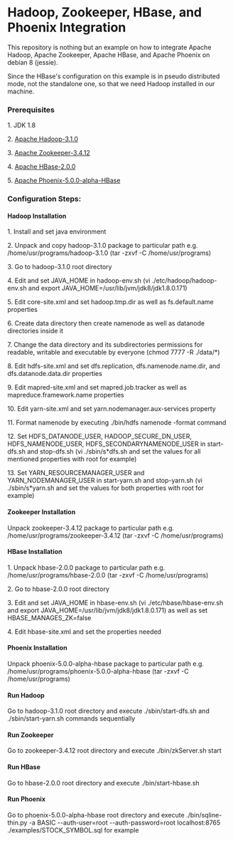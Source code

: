 <h1>Hadoop, Zookeeper, HBase, and Phoenix Integration</h1>

<p>
This repository is nothing but an example on how to integrate Apache Hadoop, Apache Zookeeper, Apache HBase, and Apache Phoenix on debian 8 (jessie).
</p>
<p>Since the HBase's configuration on this example is in pseudo distributed mode, not the standalone one, so that we need Hadoop installed in our machine.</p>

<h3>Prerequisites</h3>
<p>1. <a href="http://www.oracle.com/technetwork/java/javase/downloads/jdk8-downloads-2133151.html"></a>JDK 1.8</p>
<p>2. <a href="http://www.apache.org/dyn/closer.cgi/hadoop/common/hadoop-3.1.0/hadoop-3.1.0.tar.gz">Apache Hadoop-3.1.0</a></p>
<p>3. <a href="http://www-us.apache.org/dist/zookeeper/zookeeper-3.4.12/">Apache Zookeeper-3.4.12</a></p>
<p>4. <a href="http://www.apache.org/dyn/closer.lua/hbase/2.0.0/hbase-2.0.0-bin.tar.gz">Apache HBase-2.0.0</a></p>
<p>5. <a href="http://www-us.apache.org/dist/phoenix/apache-phoenix-5.0.0-alpha-HBase-2.0/bin/">Apache Phoenix-5.0.0-alpha-HBase</a></p>
	
<h3>Configuration Steps:</h3>

<h4>Hadoop Installation</h4>
<p>1. Install and set java environment</p>
<p>2. Unpack and copy hadoop-3.1.0 package to particular path e.g. /home/usr/programs/hadoop-3.1.0 (tar -zxvf -C /home/usr/programs)</p>
<p>3. Go to hadoop-3.1.0 root directory</p>
<p>4. Edit and set JAVA_HOME in hadoop-env.sh (vi ./etc/hadoop/hadoop-env.sh and export JAVA_HOME=/usr/lib/jvm/jdk8/jdk1.8.0.171)</p>
<p>5. Edit core-site.xml and set hadoop.tmp.dir as well as fs.default.name properties</p>
<p>6. Create data directory then create namenode as well as datanode directories inside it</p>
<p>7. Change the data directory and its subdirectories permissions for readable, writable and executable by everyone (chmod 7777 -R ./data/*)</p>
<p>8. Edit hdfs-site.xml and set dfs.replication, dfs.namenode.name.dir, and dfs.datanode.data.dir properties</p>
<p>9. Edit mapred-site.xml and set mapred.job.tracker as well as mapreduce.framework.name properties</p>
<p>10. Edit yarn-site.xml and set yarn.nodemanager.aux-services property</p>
<p>11. Format namenode by executing ./bin/hdfs namenode -format command</p>
<p>12. Set HDFS_DATANODE_USER, HADOOP_SECURE_DN_USER, HDFS_NAMENODE_USER, HDFS_SECONDARYNAMENODE_USER in start-dfs.sh and stop-dfs.sh (vi ./sbin/s*dfs.sh and set the values for all mentioned properties with root for example)</p>
<p>13. Set YARN_RESOURCEMANAGER_USER and YARN_NODEMANAGER_USER in start-yarn.sh and stop-yarn.sh (vi ./sbin/s*yarn.sh and set the values for both properties with root for example)</p>

<h4>Zookeeper Installation</h4>
<p>Unpack zookeeper-3.4.12 package to particular path e.g. /home/usr/programs/zookeeper-3.4.12 (tar -zxvf -C /home/usr/programs)</p>

<h4>HBase Installation</h4>
<p>1. Unpack hbase-2.0.0 package to particular path e.g. /home/usr/programs/hbase-2.0.0 (tar -zxvf -C /home/usr/programs)</p>
<p>2. Go to hbase-2.0.0 root directory</p>
<p>3. Edit and set JAVA_HOME in hbase-env.sh (vi ./etc/hbase/hbase-env.sh and export JAVA_HOME=/usr/lib/jvm/jdk8/jdk1.8.0.171)
as well as set HBASE_MANAGES_ZK=false</p>
<p>4. Edit hbase-site.xml and set the properties needed</p>

<h4>Phoenix Installation</h4>
<p>Unpack phoenix-5.0.0-alpha-hbase package to particular path e.g. /home/usr/programs/phoenix-5.0.0-alpha-hbase (tar -zxvf -C /home/usr/programs)</p>

<h4>Run Hadoop</h4>
<p>Go to hadoop-3.1.0 root directory and execute ./sbin/start-dfs.sh and ./sbin/start-yarn.sh commands sequentially</p>

<h4>Run Zookeeper</h4>
<p>Go to zookeeper-3.4.12 root directory and execute ./bin/zkServer.sh start</p>

<h4>Run HBase</h4>
<p>Go to hbase-2.0.0 root directory and execute ./bin/start-hbase.sh</p>

<h4>Run Phoenix</h4>
<p>Go to phoenix-5.0.0-alpha-hbase root directory and execute ./bin/sqline-thin.py -a BASIC --auth-user=root --auth-password=root localhost:8765 ./examples/STOCK_SYMBOL.sql for example</p> 
